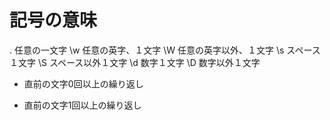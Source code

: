 # 記号の意味

.   任意の一文字
\w  任意の英字、１文字
\W  任意の英字以外、１文字
\s  スペース１文字
\S  スペース以外１文字
\d  数字１文字
\D  数字以外１文字

*   直前の文字0回以上の繰り返し   
+   直前の文字1回以上の繰り返し   
